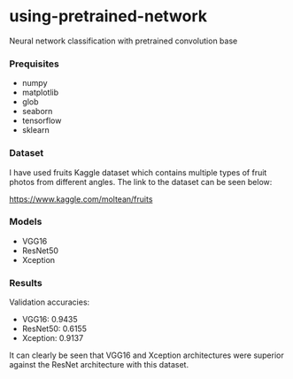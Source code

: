 # using-pretrained-network

Neural network classification with pretrained convolution base

### Prequisites

* numpy
* matplotlib
* glob
* seaborn
* tensorflow
* sklearn

### Dataset

I have used fruits Kaggle dataset which contains multiple types of fruit photos from different angles. The link to the dataset can be seen below:

https://www.kaggle.com/moltean/fruits

### Models

* VGG16
* ResNet50
* Xception

### Results

Validation accuracies:

* VGG16: 0.9435
* ResNet50: 0.6155
* Xception: 0.9137

It can clearly be seen that VGG16 and Xception architectures were superior against the ResNet architecture with this dataset.
